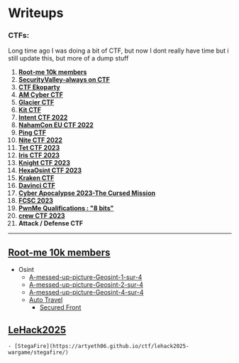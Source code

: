 # Writeups


### CTFs:

Long time ago I was doing a bit of CTF, but now I dont really have time but i still update this, but more of a dump stuff


1. **[Root-me 10k members](#root-me-10k)**
2. **[SecurityValley-always on CTF](#securityvalley-always-on-ctf)**
3. **[CTF Ekoparty](#ctf-ekoparty)**
4. **[AM Cyber CTF](#am-cyber-ctf)**
5. **[Glacier CTF](#glacier-ctf)**
6. **[Kit CTF](#kit-ctf)**
7. **[Intent CTF 2022](#intent-ctf-2022)**
8. **[NahamCon EU CTF 2022](#nhamcon-eu-ctf-2022)**
9. **[Ping CTF](#ping-ctf)**
10. **[Nite CTF 2022](#nite-ctf-2022)**
11. **[Tet CTF 2023](#tet-ctf-2023)**
12. **[Iris CTF 2023](#iris-ctf-2023)**
13. **[Knight CTF 2023](#knight-ctf-2023)**
14. **[HexaOsint CTF 2023](#hexaosint-ctf-2023)**
15. **[Kraken CTF](#kraken-ctf)**
16. **[Davinci CTF](#davinci-ctf)**
17. **[Cyber Apocalypse 2023-The Cursed Mission](#cyber-apocalypse-2023-the-cursed-mission)**
18. **[FCSC 2023](#fcsc-2023)**
19. **[PwnMe Qualifications : "8 bits"](#pwnme-qualifications-:-"8-bits")**
20. **[crew CTF 2023](#crew-ctf-2023)**
21. **Attack / Defense CTF**


* * *


## [Root-me 10k members](https://artyeth06.github.io/ctf/ctf-root-me-10k/)
- Osint
 	- [A-messed-up-picture-Geosint-1-sur-4](https://artyeth06.github.io/ctf/ctf-root-me-10k/A-messed-up-picture-Geosint-1-sur-4/)
	- [A-messed-up-picture-Geosint-2-sur-4](https://artyeth06.github.io/ctf/ctf-root-me-10k/A-messed-up-picture-Geosint-2-sur-4/)
	- [A-messed-up-picture-Geosint-4-sur-4](https://artyeth06.github.io/ctf/ctf-root-me-10k/A-messed-up-picture-Geosint-4-sur-4/)
  	- [Auto Travel](https://artyeth06.github.io/ctf/ctf-root-me-10k/Auto-travel/)
        - [Secured Front](https://artyeth06.github.io/ctf/ctf-root-me-10k/Secured-front/)






## [LeHack2025](https://artyeth06.github.io/ctf/lehack2025-wargame/stegafire/)
	- [StegaFire](https://artyeth06.github.io/ctf/lehack2025-wargame/stegafire/)

